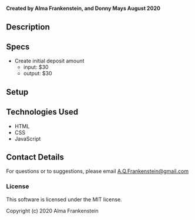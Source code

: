 # 

#### Created by Alma Frankenstein, and Donny Mays August 2020

## Description


## Specs

* Create initial deposit amount
  * input: $30
  * output: $30

## Setup


## Technologies Used

* HTML
* CSS
* JavaScript

## Contact Details

For questions or to suggestions, please email A.Q.Frankenstein@gmail.com

### License

This software is licensed under the MIT license.

Copyright (c) 2020 Alma Frankenstein